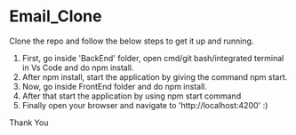 # Email_Clone

Clone the repo and follow the below steps to get it up and running.

1. First, go inside 'BackEnd' folder, open cmd/git bash/integrated terminal in Vs Code and do npm install.
2. After npm install, start the application by giving the command npm start.
3. Now, go inside FrontEnd folder and do npm install.
4. After that start the application by using npm start command
5. Finally open your browser and navigate to 'http://localhost:4200' :)


Thank You
